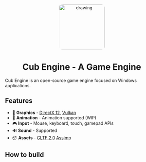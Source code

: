 <div align="center">
<img src="https://raw.githubusercontent.com/JolkeDeJongeGit/Cub-Engine/Engine/Assets/Textures/Icons/Icon.jpg" alt="drawing" style="border-radius: 10px;" width="150"/>

# Cub Engine - A Game Engine
</div>

Cub Engine is an open-source game engine focused on Windows applications. 

## Features

* 🧊 **Graphics** - [DirectX 12](https://learn.microsoft.com/en-us/windows/win32/direct3d12/directx-12-programming-guide), [Vulkan](https://www.vulkan.org)
* 🏃 **Animation** - Animation supported (WIP)
* 🎮 **Input** - Mouse, keyboard, touch, gamepad APIs
* 🔊 **Sound** - Supported 
* 📦 **Assets** - [GLTF 2.0](https://www.khronos.org/gltf/) [Assimp](https://www.khronos.org/gltf/)

## How to build
